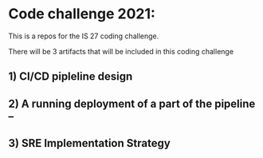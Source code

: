 # Code challenge 2021:
This is a repos for the IS 27 coding challenge.

There will be 3 artifacts that will be included in this coding challenge

## 1) CI/CD pipleline design

## 2) A running deployment of a part of the pipeline – 

## 3) SRE Implementation Strategy

